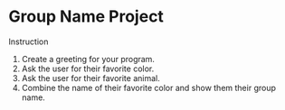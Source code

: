 # Group Name Project

Instruction
1. Create a greeting for your program.
2. Ask the user for their favorite color.
3. Ask the user for their favorite animal.
4. Combine the name of their favorite color and show them their group name.
